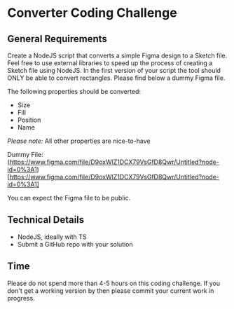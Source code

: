 # Converter Coding Challenge

## General Requirements

Create a NodeJS script that converts a simple Figma design to a Sketch file. Feel free to use external libraries to speed up the process of creating a Sketch file using NodeJS. In the first version of your script the tool should ONLY be able to convert rectangles. Please find below a dummy Figma file.

The following properties should be converted: 
- Size
- Fill
- Position
- Name

_Please note:_ All other properties are nice-to-have

Dummy File: (https://www.figma.com/file/D9oxWlZ1DCX79VsGfD8Qwr/Untitled?node-id=0%3A1)[https://www.figma.com/file/D9oxWlZ1DCX79VsGfD8Qwr/Untitled?node-id=0%3A1]

You can expect the Figma file to be public.

## Technical Details

- NodeJS, ideally with TS
- Submit a GitHub repo with your solution

## Time

Please do not spend more than 4-5 hours on this coding challenge. If you don't get a working version by then please commit your current work in progress.
